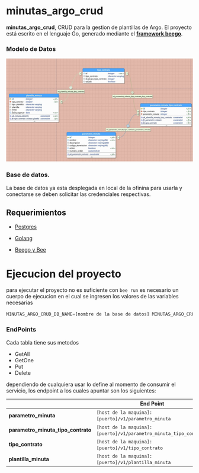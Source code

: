 # minutas_argo_crud

**minutas_argo_crud**, CRUD para la gestion de plantillas de Argo. El proyecto está escrito en el lenguaje Go, generado mediante el **[framework beego](https://beego.me/)**.

### Modelo de Datos
![](modelo.png)

### Base de datos.

La base de datos ya esta desplegada en local de la ofinina para usarla y conectarse se deben solicitar las credenciales respectivas.

## Requerimientos

- [Postgres](https://www.postgresql.org/)

 - [Golang](https://github.com/udistrital/introduccion_oas/blob/master/instalacion_de_herramientas/golang.md)

- [Beego y Bee](https://github.com/udistrital/introduccion_oas/blob/master/instalacion_de_herramientas/beego.md)

# Ejecucion del proyecto

para ejecutar el proyecto no es suficiente con `bee run` es necesario un cuerpo de ejecucion en el cual se ingresen los valores de las variables necesarias



```javascript
MINUTAS_ARGO_CRUD_DB_NAME=[nombre de la base de datos] MINUTAS_ARGO_CRUD_DB_PASS=[contraseña de acceso] MINUTAS_ARGO_CRUD_DB_URL=[url o host de la base de datos] MINUTAS_ARGO_CRUD_DB_USER=[usuario con permisos sobre la base de datos] MINUTAS_ARGO_CRUD_HTTP_PORT=[puerto por el que se escuchara] bee run -downdoc=true -gendoc=true
```



### EndPoints

Cada tabla tiene sus metodos 

- GetAll
- GetOne
- Put
- Delete

dependiendo de cualquiera usar lo define al momento de consumir el servicio, los endpoint a los cuales apuntar son los siguientes:

||End Point|
|----------------|------------------------|
| **parametro_minuta** | `[host de la maquina]:[puerto]/v1/parametro_minuta` |
| **parametro_minuta_tipo_contrato** | `[host de la maquina]:[puerto]/v1/parametro_minuta_tipo_contrato`|
| **tipo_contrato** | `[host de la maquina]:[puerto]/v1/tipo_contrato` |
| **plantilla_minuta** | `[host de la maquina]:[puerto]/v1/plantilla_minuta` |
